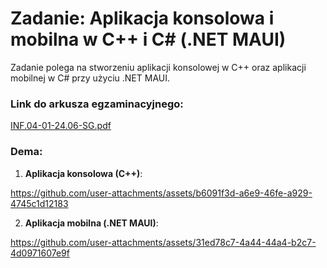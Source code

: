# Zadanie: Aplikacja konsolowa i mobilna w C++ i C# (.NET MAUI)

Zadanie polega na stworzeniu aplikacji konsolowej w C++ oraz aplikacji mobilnej w C# przy użyciu .NET MAUI.

### Link do arkusza egzaminacyjnego:
[INF.04-01-24.06-SG.pdf](https://github.com/user-attachments/files/17316784/INF.04-01-24.06-SG.pdf)


### Dema:
1. **Aplikacja konsolowa (C++)**: 

https://github.com/user-attachments/assets/b6091f3d-a6e9-46fe-a929-4745c1d12183


2. **Aplikacja mobilna (.NET MAUI)**: 

https://github.com/user-attachments/assets/31ed78c7-4a44-44a4-b2c7-4d0971607e9f


